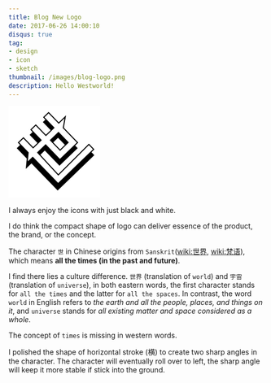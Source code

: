 ```yaml
---
title: Blog New Logo
date: 2017-06-26 14:00:10
disqus: true
tag:
- design
- icon
- sketch
thumbnail: /images/blog-logo.png
description: Hello Westworld!
---
```



![ ](/images/blog-logo.png)

I always enjoy the icons with just black and white.

I do think the compact shape of logo can deliver essence of the product, the brand, or the concept.

The character `世` in Chinese origins from `Sanskrit`([wiki:世界](https://zh.wikipedia.org/wiki/%E4%B8%96%E7%95%8C), [wiki:梵语](https://en.wikipedia.org/wiki/Sanskrit)), which means **all the times (in the past and future)**.

I find there lies a culture difference. `世界` (translation of `world`) and `宇宙` (translation of `universe`), in both eastern words, the first character stands for `all the times` and the latter for `all the spaces`.
In contrast, the word `world` in English refers to *the earth and all the people, places, and things on it*, and `universe` stands for *all existing matter and space considered as a whole*.

The concept of `times` is missing in western words.

I polished the shape of horizontal stroke (横) to create two sharp angles in the character. The character will eventually roll over to left, the sharp angle will keep it more stable if stick into the ground.
